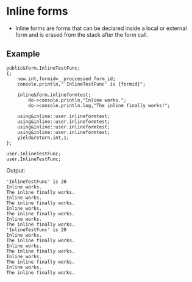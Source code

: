 # Inline forms

- Inline forms are forms that can be declared inside a local or external form and is erased from the stack after the form call.

## Example

```pawn
public&form.InlineTestFunc;
{;
	new.int,formid=__proccessed_form_id;
	console.println,"'InlineTestFunc' is {formid}";
	
	inline&form.inlineformtest; 
		do->console.println,"Inline works.";
		do->console.println.log,"The inline finally works!";

	using&inline::user.inlineformtest;
	using&inline::user.inlineformtest;
	using&inline::user.inlineformtest;
	using&inline::user.inlineformtest;
	yield&return.int,1;
};

user.InlineTestFunc;
user.InlineTestFunc;
```

Output:

```
'InlineTestFunc' is 20
Inline works.
The inline finally works.
Inline works.
The inline finally works.
Inline works.
The inline finally works.
Inline works.
The inline finally works.
'InlineTestFunc' is 20
Inline works.
The inline finally works.
Inline works.
The inline finally works.
Inline works.
The inline finally works.
Inline works.
The inline finally works.
```
